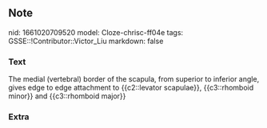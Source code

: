 ## Note
nid: 1661020709520
model: Cloze-chrisc-ff04e
tags: GSSE::!Contributor::Victor_Liu
markdown: false

### Text
<div>
  The medial (vertebral) border of the scapula, from superior to
  inferior angle, gives edge to edge attachment to {{c2::levator
  scapulae}}, {{c3::rhomboid minor}} and {{c3::rhomboid major}}
</div>

### Extra

